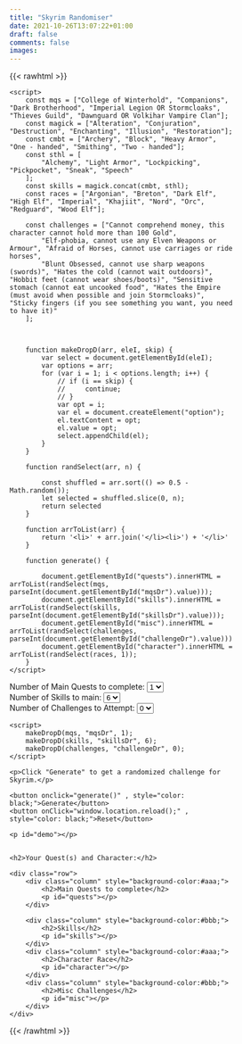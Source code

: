 ```yaml
---
title: "Skyrim Randomiser"
date: 2021-10-26T13:07:22+01:00
draft: false
comments: false
images:
---
```


{{< rawhtml >}}

 <style>
        * {
            box-sizing: border-box;
        }
        /* Create three equal columns that floats next to each other */
        

        .column {
            float: left;
            width: 50%;
            padding: 10px;
            height: 300px;
            /* Should be removed. Only for demonstration */
        }
        /* Clear floats after the columns */
        
        .row:after {
            content: "";
            display: table;
            clear: both;
        }

        select.option
        {
            
            color: black;
        }
    </style>

    <script>
        const mqs = ["College of Winterhold", "Companions", "Dark Brotherhood", "Imperial Legion OR Stormcloaks", "Thieves Guild", "Dawnguard OR Volkihar Vampire Clan"];
        const magick = ["Alteration", "Conjuration", "Destruction", "Enchanting", "Illusion", "Restoration"];
        const cmbt = ["Archery", "Block", "Heavy Armor", "One - handed", "Smithing", "Two - handed"];
        const sthl = [
            "Alchemy", "Light Armor", "Lockpicking", "Pickpocket", "Sneak", "Speech"
        ];
        const skills = magick.concat(cmbt, sthl);
        const races = ["Argonian", "Breton", "Dark Elf", "High Elf", "Imperial", "Khajiit", "Nord", "Orc", "Redguard", "Wood Elf"];

        const challenges = ["Cannot comprehend money, this character cannot hold more than 100 Gold",
            "Elf-phobia, cannot use any Elven Weapons or Armour", "Afraid of Horses, cannot use carriages or ride horses",
            "Blunt Obsessed, cannot use sharp weapons (swords)", "Hates the cold (cannot wait outdoors)", "Hobbit feet (cannot wear shoes/boots)", "Sensitive stomach (cannot eat uncooked food", "Hates the Empire (must avoid when possible and join Stormcloaks)", "Sticky fingers (if you see something you want, you need to have it)"
        ];



        function makeDropD(arr, eleI, skip) {
            var select = document.getElementById(eleI);
            var options = arr;
            for (var i = 1; i < options.length; i++) {
                // if (i == skip) {
                //     continue;
                // }
                var opt = i;
                var el = document.createElement("option");
                el.textContent = opt;
                el.value = opt;
                select.appendChild(el);
            }
        }

        function randSelect(arr, n) {

            const shuffled = arr.sort(() => 0.5 - Math.random());
            let selected = shuffled.slice(0, n);
            return selected
        }

        function arrToList(arr) {
            return '<li>' + arr.join('</li><li>') + '</li>'
        }

        function generate() {

            document.getElementById("quests").innerHTML = arrToList(randSelect(mqs, parseInt(document.getElementById("mqsDr").value)));
            document.getElementById("skills").innerHTML = arrToList(randSelect(skills, parseInt(document.getElementById("skillsDr").value)));
            document.getElementById("misc").innerHTML = arrToList(randSelect(challenges, parseInt(document.getElementById("challengeDr").value)))
            document.getElementById("character").innerHTML = arrToList(randSelect(races, 1));
        }
    </script>


<form id="frm1">
        <label for="mqsDr">Number of Main Quests to complete:</label>
        <select name="mqsDr" id="mqsDr">
            <option value="1">1</option>
        </select>
        <br>
        <label for="skillsDr">Number of Skills to main:</label>
        <select name="skillsDr" id="skillsDr">
            <option value="6">6</option>
        </select>
        <br>
        <label for="challengeDr">Number of Challenges to Attempt:</label>
        <select name="challengeDr" id="challengeDr">
            <option value="0">0</option>
        </select>
    </form>

    <script>
        makeDropD(mqs, "mqsDr", 1);
        makeDropD(skills, "skillsDr", 6);
        makeDropD(challenges, "challengeDr", 0);
    </script>

    <p>Click "Generate" to get a randomized challenge for Skyrim.</p>

    <button onclick="generate()" , style="color: black;">Generate</button>
    <button onClick="window.location.reload();" , style="color: black;">Reset</button>

    <p id="demo"></p>


    <h2>Your Quest(s) and Character:</h2>

    <div class="row">
        <div class="column" style="background-color:#aaa;">
            <h2>Main Quests to complete</h2>
            <p id="quests"></p>
        </div>

        <div class="column" style="background-color:#bbb;">
            <h2>Skills</h2>
            <p id="skills"></p>
        </div>
        <div class="column" style="background-color:#aaa;">
            <h2>Character Race</h2>
            <p id="character"></p>
        </div>
        <div class="column" style="background-color:#bbb;">
            <h2>Misc Challenges</h2>
            <p id="misc"></p>
        </div>
    </div>
{{< /rawhtml >}}
